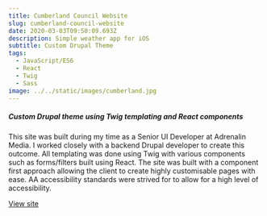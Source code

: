 ```yaml
---
title: Cumberland Council Website
slug: cumberland-council-website
date: 2020-03-03T09:50:09.693Z
description: Simple weather app for iOS
subtitle: Custom Drupal Theme
tags:
  - JavaScript/ES6
  - React
  - Twig
  - Sass
image: ../../static/images/cumberland.jpg
---
```

##### Custom Drupal theme using Twig templating and React components

This site was built during my time as a Senior UI Developer at Adrenalin Media. I worked closely with a backend Drupal developer to create this outcome. All templating was done using Twig with various components such as forms/filters built using React. The site was built with a component first approach allowing the client to create highly customisable pages with ease. AA accessibility standards were strived for to allow for a high level of accessibility.

[View site](https://www.cumberland.nsw.gov.au/)

